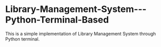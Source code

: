 # Library-Management-System---Python-Terminal-Based
This is a simple implementation of Library Management System through Python terminal.
